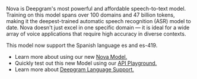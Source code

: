 Nova is Deepgram's most powerful and affordable speech-to-text model. Training on this model spans over 100 domains and 47 billion tokens, making it the deepest-trained automatic speech recognition (ASR) model to date. Nova doesn't just excel in one specific domain — it is ideal for a wide array of voice applications that require high accuracy in diverse contexts.

This model now support the Spanish language es and es-419. 



- Learn more about using our new [Nova Model.](https://developers.deepgram.com/docs/nova-quickstart)
- Quickly test out this new Model using our [API Playground.](https://playground.deepgram.com/)
- Learn more about [Deepgram Language Support.](https://developers.deepgram.com/docs/language)

